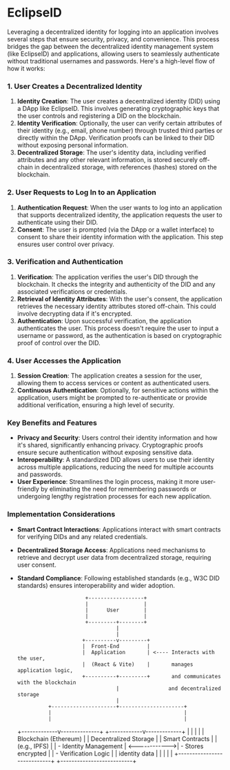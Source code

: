 # EclipseID

Leveraging a decentralized identity for logging into an application involves several steps that ensure security, privacy, and convenience. This process bridges the gap between the decentralized identity management system (like EclipseID) and applications, allowing users to seamlessly authenticate without traditional usernames and passwords. Here's a high-level flow of how it works:

### 1. User Creates a Decentralized Identity

1. **Identity Creation**: The user creates a decentralized identity (DID) using a DApp like EclipseID. This involves generating cryptographic keys that the user controls and registering a DID on the blockchain.
2. **Identity Verification**: Optionally, the user can verify certain attributes of their identity (e.g., email, phone number) through trusted third parties or directly within the DApp. Verification proofs can be linked to their DID without exposing personal information.
3. **Decentralized Storage**: The user's identity data, including verified attributes and any other relevant information, is stored securely off-chain in decentralized storage, with references (hashes) stored on the blockchain.

### 2. User Requests to Log In to an Application

1. **Authentication Request**: When the user wants to log into an application that supports decentralized identity, the application requests the user to authenticate using their DID.
2. **Consent**: The user is prompted (via the DApp or a wallet interface) to consent to share their identity information with the application. This step ensures user control over privacy.

### 3. Verification and Authentication

1. **Verification**: The application verifies the user's DID through the blockchain. It checks the integrity and authenticity of the DID and any associated verifications or credentials.
2. **Retrieval of Identity Attributes**: With the user's consent, the application retrieves the necessary identity attributes stored off-chain. This could involve decrypting data if it's encrypted.
3. **Authentication**: Upon successful verification, the application authenticates the user. This process doesn't require the user to input a username or password, as the authentication is based on cryptographic proof of control over the DID.

### 4. User Accesses the Application

1. **Session Creation**: The application creates a session for the user, allowing them to access services or content as authenticated users.
2. **Continuous Authentication**: Optionally, for sensitive actions within the application, users might be prompted to re-authenticate or provide additional verification, ensuring a high level of security.

### Key Benefits and Features

- **Privacy and Security**: Users control their identity information and how it's shared, significantly enhancing privacy. Cryptographic proofs ensure secure authentication without exposing sensitive data.
- **Interoperability**: A standardized DID allows users to use their identity across multiple applications, reducing the need for multiple accounts and passwords.
- **User Experience**: Streamlines the login process, making it more user-friendly by eliminating the need for remembering passwords or undergoing lengthy registration processes for each new application.

### Implementation Considerations

- **Smart Contract Interactions**: Applications interact with smart contracts for verifying DIDs and any related credentials.
- **Decentralized Storage Access**: Applications need mechanisms to retrieve and decrypt user data from decentralized storage, requiring user consent.
- **Standard Compliance**: Following established standards (e.g., W3C DID standards) ensures interoperability and wider adoption.

                            +------------------+
                            |                  |
                            |      User        |
                            |                  |
                            +---------+--------+
                                      |
                                      |
                           +----------v---------+
                           |  Front-End         |
                           |  Application       | <---- Interacts with the user,
                           |  (React & Vite)    |       manages application logic,
                           +----------+---------+       and communicates with the blockchain
                                      |                and decentralized storage
                                      |
                +---------------------+---------------------+
                |                                           |
                |                                           |

  +-------------v--------------+ +------------v-------------+
  | | | |
  | Blockchain (Ethereum) | | Decentralized Storage |
  | Smart Contracts | | (e.g., IPFS) |
  | - Identity Management | <------------>| - Stores encrypted |
  | - Verification Logic | | identity data |
  | | | |
  +----------------------------+ +--------------------------+
